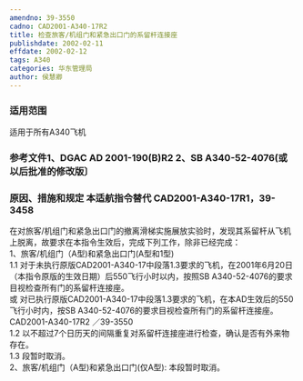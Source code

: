 ```yaml
---
amendno: 39-3550  
cadno: CAD2001-A340-17R2  
title: 检查旅客/机组门和紧急出口门的系留杆连接座  
publishdate: 2002-02-11  
effdate: 2002-02-12  
tags: A340  
categories: 华东管理局  
author: 侯慧卿  
---
```

  
### 适用范围  
适用于所有A340飞机  
  
<!--more-->  
### 参考文件1、DGAC AD 2001-190(B)R2 2、SB A340-52-4076(或以后批准的修改版〕  
  
### 原因、措施和规定 本适航指令替代 CAD2001-A340-17R1，39-3458  
在对旅客/机组门和紧急出口门的撤离滑梯实施展放实验时，发现其系留杆从飞机上脱离，故要求在本指令生效后，完成下列工作，除非已经完成：  
    1、旅客/机组门（A型)和紧急出口门(A型和1型)  
1.1 对于未执行原版CAD2001-A340-17中段落1.3要求的飞机，在2001年6月20日（本指令原版的生效日期）后550飞行小时以内，按照SB A340-52-4076的要求目视检查所有门的系留杆连接座。  
或 对已执行原版CAD2001-A340-17中段落1.3要求的飞机，在本AD生效后的550飞行小时内，按SB A340-52-4076的要求目视检查所有门的系留杆连接座。  
       CAD2001-A340-17R2   ／39-3550  
1.2 以不超过7个日历天的间隔重复对系留杆连接座进行检查，确认是否有外来物存在。  
1.3 段暂时取消。  
    2、旅客/机组门（A型)和紧急出口门(仅A型): 本段暂时取消。  
